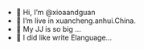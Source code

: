 - 👋 Hi, I’m @xioaandguan
- 👀 I’m live in xuancheng.anhui.China.
- 🌱 My JJ is so big ...
- 💞️ I did like write Elanguage...

<!---
xioaandguan/xioaandguan is a ✨ special ✨ repository because its `README.md` (this file) appears on your GitHub profile.
You can click the Preview link to take a look at your changes.
--->
